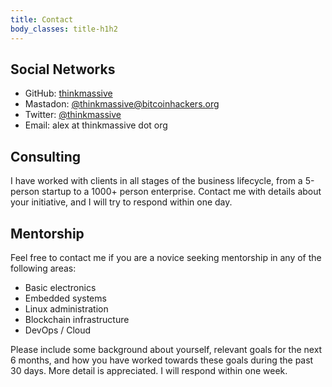 ```yaml
---
title: Contact
body_classes: title-h1h2
---
```


## Social Networks
  - GitHub: <a href="https://github.com/thinkmassive">thinkmassive</a>
  - Mastadon: <a href="https://bitcoinhackers.org/@thinkmassive">@thinkmassive@bitcoinhackers.org</a>
  - Twitter: <a href="https://twitter.com/thinkmassive">@thinkmassive</a>
  - Email: alex at thinkmassive dot org

## Consulting

I have worked with clients in all stages of the business lifecycle, from a 5-person startup to a 1000+ person enterprise. Contact me with details about your initiative, and I will try to respond within one day.

## Mentorship

Feel free to contact me if you are a novice seeking mentorship in any of the following areas:

  - Basic electronics
  - Embedded systems
  - Linux administration
  - Blockchain infrastructure
  - DevOps / Cloud

Please include some background about yourself, relevant goals for the next 6 months, and how you have worked towards these goals during the past 30 days. More detail is appreciated. I will respond within one week.
